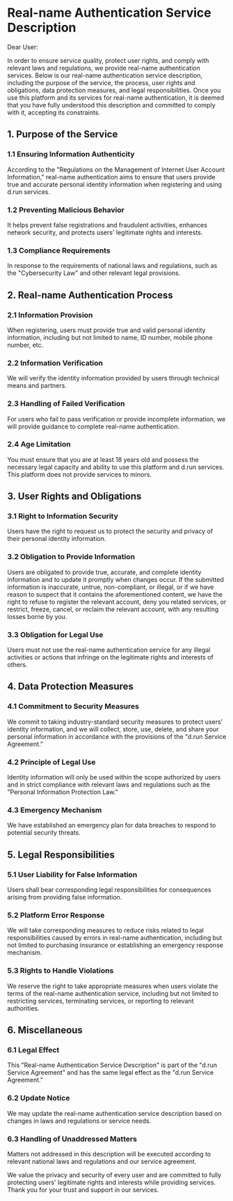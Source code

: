 # Real-name Authentication Service Description

Dear User:

In order to ensure service quality, protect user rights, and comply with relevant laws and regulations, we provide real-name authentication services. Below is our real-name authentication service description, including the purpose of the service, the process, user rights and obligations, data protection measures, and legal responsibilities. Once you use this platform and its services for real-name authentication, it is deemed that you have fully understood this description and committed to comply with it, accepting its constraints.

## 1. Purpose of the Service

### 1.1 Ensuring Information Authenticity

According to the "Regulations on the Management of Internet User Account Information," real-name authentication aims to ensure that users provide true and accurate personal identity information when registering and using d.run services.

### 1.2 Preventing Malicious Behavior

It helps prevent false registrations and fraudulent activities, enhances network security, and protects users' legitimate rights and interests.

### 1.3 Compliance Requirements

In response to the requirements of national laws and regulations, such as the "Cybersecurity Law" and other relevant legal provisions.

## 2. Real-name Authentication Process

### 2.1 Information Provision

When registering, users must provide true and valid personal identity information, including but not limited to name, ID number, mobile phone number, etc.

### 2.2 Information Verification

We will verify the identity information provided by users through technical means and partners.

### 2.3 Handling of Failed Verification

For users who fail to pass verification or provide incomplete information, we will provide guidance to complete real-name authentication.

### 2.4 Age Limitation

You must ensure that you are at least 18 years old and possess the necessary legal capacity and ability to use this platform and d.run services. This platform does not provide services to minors.

## 3. User Rights and Obligations

### 3.1 Right to Information Security

Users have the right to request us to protect the security and privacy of their personal identity information.

### 3.2 Obligation to Provide Information

Users are obligated to provide true, accurate, and complete identity information and to update it promptly when changes occur. If the submitted information is inaccurate, untrue, non-compliant, or illegal, or if we have reason to suspect that it contains the aforementioned content, we have the right to refuse to register the relevant account, deny you related services, or restrict, freeze, cancel, or reclaim the relevant account, with any resulting losses borne by you.

### 3.3 Obligation for Legal Use

Users must not use the real-name authentication service for any illegal activities or actions that infringe on the legitimate rights and interests of others.

## 4. Data Protection Measures

### 4.1 Commitment to Security Measures

We commit to taking industry-standard security measures to protect users' identity information, and we will collect, store, use, delete, and share your personal information in accordance with the provisions of the "d.run Service Agreement."

### 4.2 Principle of Legal Use

Identity information will only be used within the scope authorized by users and in strict compliance with relevant laws and regulations such as the "Personal Information Protection Law."

### 4.3 Emergency Mechanism

We have established an emergency plan for data breaches to respond to potential security threats.

## 5. Legal Responsibilities

### 5.1 User Liability for False Information

Users shall bear corresponding legal responsibilities for consequences arising from providing false information.

### 5.2 Platform Error Response

We will take corresponding measures to reduce risks related to legal responsibilities caused by errors in real-name authentication, including but not limited to purchasing insurance or establishing an emergency response mechanism.

### 5.3 Rights to Handle Violations

We reserve the right to take appropriate measures when users violate the terms of the real-name authentication service, including but not limited to restricting services, terminating services, or reporting to relevant authorities.

## 6. Miscellaneous

### 6.1 Legal Effect

This "Real-name Authentication Service Description" is part of the "d.run Service Agreement" and has the same legal effect as the "d.run Service Agreement."

### 6.2 Update Notice

We may update the real-name authentication service description based on changes in laws and regulations or service needs.

### 6.3 Handling of Unaddressed Matters

Matters not addressed in this description will be executed according to relevant national laws and regulations and our service agreement.

We value the privacy and security of every user and are committed to fully protecting users' legitimate rights and interests while providing services. Thank you for your trust and support in our services.
